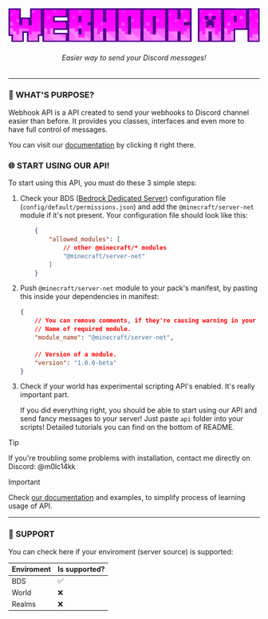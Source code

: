 <p align="center">
    <img src="assets/logo.png" alt="Webhook API" />
</p>

<h6 align="center">
    Easier way to send your Discord messages!
</h6>

<hr />

### 🔎 WHAT'S PURPOSE?

Webhook API is a API created to send your webhooks to Discord channel easier than before. It provides you classes, interfaces and even more to have full control of messages.

You can visit our [documentation](https://m0lc14kk.github.io/WebhookAPI/) by clicking it right there.

### 🌐 START USING OUR API!

To start using this API, you must do these 3 simple steps:

1. Check your BDS ([Bedrock Dedicated Server](https://www.minecraft.net/en-us/download/server/bedrock)) configuration file (`config/default/permissions.json`) and add the `@minecraft/server-net` module if it's not present. Your configuration file should look like this:
    ```json
        {
            "allowed_modules": [
                // other @minecraft/* modules
                "@minecraft/server-net"
            ]
        }
    ```

2. Push `@minecraft/server-net` module to your pack's manifest, by pasting this inside your dependencies in manifest:
    ```json
    {
        // You can remove comments, if they're causing warning in your IDE.
        // Name of required module.
        "module_name": "@minecraft/server-net",

        // Version of a module.
        "version": "1.0.0-beta"
    }
    ```

3. Check if your world has experimental scripting API's enabled. It's really important part.

    If you did everything right, you should be able to start using our API and send fancy messages to your server! Just paste `api` folder into your scripts! Detailed tutorials you can find on the bottom of README.

> [!TIP]
> If you're troubling some problems with installation, contact me directly on Discord: @m0lc14kk

> [!IMPORTANT]
> Check [our documentation](https://m0lc14kk.github.io/WebhookAPI/) and examples, to simplify process of learning usage of API.

<hr />

### 📢 SUPPORT

You can check here if your enviroment (server source) is supported:

| Enviroment    | Is supported?     |
| ------------- | ----------------- |
| BDS           | ✅                |
| World         | ❌                |
| Realms        | ❌                |